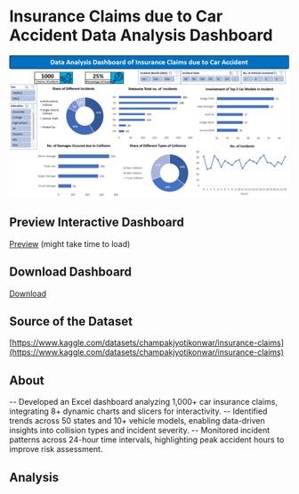 # Insurance Claims due to Car Accident Data Analysis Dashboard
![Insurance Claims due to Car Accident Data Analysis Dashboard](https://github.com/arindam-bhunia/Insurance-Claims-due-to-Car-Accident-Data-Analysis-Dashboard/blob/main/Insurance%20Preview.png)
## Preview Interactive Dashboard
[Preview](https://arindam-bhunia.github.io/Rapido.html) (might take time to load)
## Download Dashboard
[Download](https://github.com/arindam-bhunia/Insurance-Claims-due-to-Car-Accident-Data-Analysis-Dashboard/blob/main/Insurance%20Claims.xlsx)
## Source of the Dataset
[https://www.kaggle.com/datasets/champakjyotikonwar/insurance-claims](https://www.kaggle.com/datasets/champakjyotikonwar/insurance-claims)

## About
  -- Developed an Excel dashboard analyzing 1,000+ car insurance claims, integrating 8+ dynamic charts and slicers for interactivity.
  -- Identified trends across 50 states and 10+ vehicle models, enabling data-driven insights into collision types and incident severity.
  -- Monitored incident patterns across 24-hour time intervals, highlighting peak accident hours to improve risk assessment.

## Analysis
